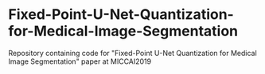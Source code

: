 # Fixed-Point-U-Net-Quantization-for-Medical-Image-Segmentation
Repository containing code for "Fixed-Point U-Net Quantization for Medical Image Segmentation" paper at MICCAI2019
